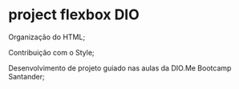 # project flexbox DIO
Organização do HTML;

Contribuição com o Style;

Desenvolvimento de projeto guiado nas aulas da DIO.Me Bootcamp Santander;

